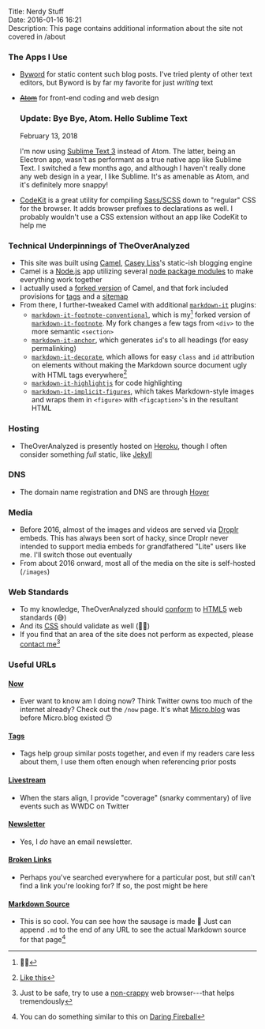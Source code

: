 Title: Nerdy Stuff  
Date: 2016-01-16 16:21  
Description: This page contains additional information about the site not covered in /about  

### The Apps I Use

* [Byword][1] for static content such blog posts. I've tried plenty of other text editors, but Byword is by far my favorite for just *writing* text

* [<del>Atom</del>][2] for front-end coding and web design

	<aside class="update">

	### Update: Bye Bye, Atom. Hello Sublime Text

	February 13, 2018
	<!-- {.updatetime} -->

	I'm now using [Sublime Text 3][3] instead of Atom. The latter, being an Electron app, wasn't as performant as a true native app like Sublime Text. I switched a few months ago, and although I haven't really done any web design in a year, I like Sublime. It's as amenable as Atom, and it's definitely more snappy!

	</aside>

* [CodeKit][4] is a great utility for compiling [Sass/SCSS][5] down to "regular" CSS for the browser. It adds browser prefixes to declarations as well. I probably wouldn't use a CSS extension without an app like CodeKit to help me

### Technical Underpinnings of TheOverAnalyzed

* This site was built using [Camel][6], [Casey Liss][7]'s static-ish blogging engine
* Camel is a [Node.js][8] app utilizing several [node package modules][9] to make everything work together
* I actually used a [forked version][10] of Camel, and that fork included provisions for [tags][11] and a [sitemap][12]
* From there, I further-tweaked Camel with additional [`markdown-it`][13] plugins:
	* [`markdown-it-footnote-conventional`][14], which is my[^1] forked version of [`markdown-it-footnote`][15]. My fork changes a few tags from `<div>` to the more semantic `<section>`
	* [`markdown-it-anchor`][16], which generates `id`'s to all headings (for easy permalinking)
	* [`markdown-it-decorate`][17], which allows for easy `class` and `id` attribution on elements without making the Markdown source document ugly with HTML tags everywhere[^2]
	* [`markdown-it-highlightjs`][18] for code highlighting
	* [`markdown-it-implicit-figures`][19], which takes Markdown-style images and wraps them in `<figure>` with `<figcaption>`'s in the resultant HTML

### Hosting

* TheOverAnalyzed is presently hosted on [Heroku][20], though I often consider something *full* static, like [Jekyll][21]

### DNS

* The domain name registration and DNS are through [Hover][22]

### Media

* Before 2016, almost of the images and videos are served via [Droplr][23] embeds. This has always been sort of hacky, since Droplr never intended to support media embeds for grandfathered "Lite" users like me. I'll switch those out eventually
* From about 2016 onward, most all of the media on the site is self-hosted (`/images`)

### Web Standards

* To my knowledge, TheOverAnalyzed should [conform][24] to [HTML5][25] web standards (😅)
* And its [CSS][26] should validate as well (🤞🏼)
* If you find that an area of the site does not perform as expected, please [contact me][27][^3]

### Useful URLs

#### [Now][28]

* Ever want to know am I doing now? Think Twitter owns too much of the internet already? Check out the `/now` page. It's what [Micro.blog][29] was before Micro.blog existed 🙃

#### [Tags][30]

* Tags help group similar posts together, and even if my readers care less about them, I use them often enough when referencing prior posts

#### [Livestream][31]

* When the stars align, I provide "coverage" (snarky commentary) of live events such as WWDC on Twitter

#### [Newsletter][32]

* Yes, I *do* have an email newsletter.

#### [Broken Links][33]

* Perhaps you've searched everywhere for a particular post, but *still* can't find a link you're looking for? If so, the post might be here

#### [Markdown Source][34]

* This is so cool. You can see how the sausage is made 🌭 Just can append `.md` to the end of any URL to see the actual Markdown source for that page[^4]

[^1]: 👋🏼
[^2]: [Like this][a]
[^3]: Just to be safe, try to use a [non-crappy][b] web browser---that helps tremendously
[^4]: You can do something similar to this on [Daring Fireball][c] 

[a]: /images/markdown-it-decorate-example.jpg "Example of how \`markdown-it-decorate\` works"
[b]: https://duckduckgo.com/?q=alternatives+to+internet+explorer&ia=software "Alternatives to Internet Explorer"
[c]: https://daringfireball.net/2004/03/dive_into_markdown.text "An example Daring Fireball entry's raw Markdown source"

[1]: https://bywordapp.com "Byword on the Mac App Store"
[2]: https://atom.io "Atom text editor"
[3]: https://www.sublimetext.com "Sublime Text text editor"
[4]: https://codekitapp.com "CodeKit"
[5]: http://sass-lang.com "Sass/SCSS"
[6]: https://github.com/cliss/camel "Camel on GitHub"
[7]: https://twitter.com/caseyliss "Casey Liss on Twitter"
[8]: http://nodejs.org "Node.js"
[9]: https://www.npmjs.com "npm"
[10]: https://github.com/datamcfly/camel "Roger Stringer's fork of Camel"
[11]: /tags "Lists all tags"
[12]: /sitemap.xml "Sitemap for TheOverAnalyzed"
[13]: https://www.npmjs.com/package/markdown-it "`markdown-it` on npmjs"
[14]: https://www.npmjs.com/package/markdown-it-footnote-conventional "My version of `markdown-it-footnote` on npmjs"
[15]: https://www.npmjs.com/package/markdown-it-footnote "`markdown-it-footnote` on npmjs"
[16]: https://www.npmjs.com/package/markdown-it-anchor "'markdown-it-anchor' on npmjs"
[17]: https://www.npmjs.com/package/markdown-it-decorate "\`markdown-it-decorate\' on npmjs"
[18]: https://www.npmjs.com/package/markdown-it-highlightjs "`markdown-it-highlightjs` on npmjs"
[19]: https://www.npmjs.com/package/markdown-it-implicit-figures "`markdown-it-implicit-figures` on npmjs"
[20]: https://heroku.com "Heroku"
[21]: https://jekyllrb.com "Jekyll"
[22]: https://hover.com/Pji0Qlok "Hover"
[23]: https://auth.droplr.com/referral/user/0cd0ca10c401759b74716f20598e6816?callback=https://d.pr/auth/referral "Droplr"
[24]: https://validator.w3.org/nu/?doc=http%3A%2F%2Ftheoveranalyzed.net%2F "W3C HTML5 validator results for TheOverAnalyzed"
[25]: https://en.wikipedia.org/wiki/HTML5 "Wikipedia: HTML5"
[26]: https://jigsaw.w3.org/css-validator/validator?uri=theoveranalyzed.net&profile=css3svg&usermedium=all&warning=1&vextwarning=&lang=en "W3C CSS validator results for TheOverAnalyzed"
[27]: /about#elsewhere
[28]: /now "/now page"
[29]: https://micro.blog "Micro.blog"
[30]: /tags "I love tags"
[31]: /live "Live events like WWDC"
[32]: /newsletter "TheOverAnalyzed has a newsletter!"
[33]: /brokenlinks "Some links just won't redirect from their old Squarespace destinations. Go here to check those out."
[34]: /nerd.md "You can do this with almost every page on the site"